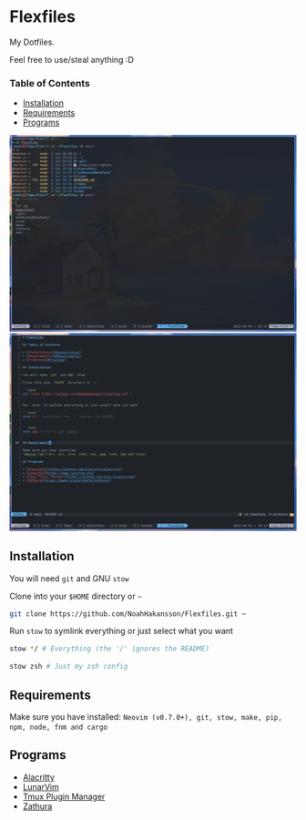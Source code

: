 # Flexfiles

My Dotfiles.

Feel free to use/steal anything :D

### Table of Contents

* [Installation](#Installation)
* [Requirements](#Requirements)
* [Programs](#Programs)

![Flexfiles image 1](./Flexfiles-1.png)
![Flexfiles image 2](./Flexfiles-2.png)

## Installation

You will need `git` and GNU `stow`

Clone into your `$HOME` directory or `~`

```bash
git clone https://github.com/NoahHakansson/Flexfiles.git ~
```

Run `stow` to symlink everything or just select what you want

```bash
stow */ # Everything (the '/' ignores the README)
```

```bash
stow zsh # Just my zsh config
```

## Requirements

Make sure you have installed:
`Neovim (v0.7.0+), git, stow, make, pip, npm, node, fnm and cargo`

## Programs

* [Alacritty](https://github.com/alacritty/alacritty)
* [LunarVim](https://www.lunarvim.org)
* [Tmux Plugin Manager](https://github.com/tmux-plugins/tpm)
* [Zathura](https://pwmt.org/projects/zathura/)

